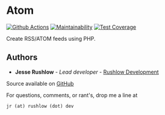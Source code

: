 # Atom

[![Github Actions](https://github.com/rushlow-development/atom/workflows/Atom%20CI/badge.svg)](https://github.com/rushlow-development/atom/actions)
[![Maintainability](https://api.codeclimate.com/v1/badges/b1c92c865306da647228/maintainability)](https://codeclimate.com/github/geeShoe/atom/maintainability)
[![Test Coverage](https://api.codeclimate.com/v1/badges/b1c92c865306da647228/test_coverage)](https://codeclimate.com/github/geeShoe/atom/test_coverage)

Create RSS/ATOM feeds using PHP.

## Authors

* **Jesse Rushlow** - *Lead developer* - [Rushlow Development](https://rushlow.dev)

Source available on [GitHub](https://github.com/rushlow-development/atom)

For questions, comments, or rant's, drop me a line at

```
jr (at) rushlow (dot) dev
```
